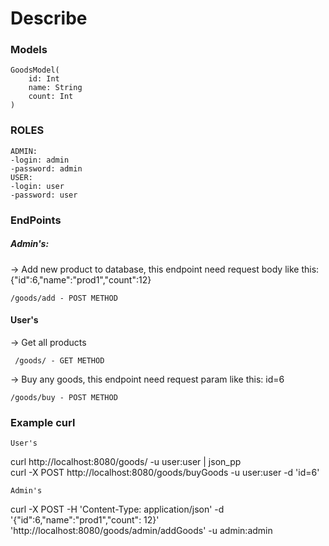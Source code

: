 # Describe

### Models

    GoodsModel(
        id: Int
        name: String
        count: Int
    )

### ROLES

    ADMIN:
    -login: admin
    -password: admin
    USER:
    -login: user
    -password: user

### EndPoints

##### Admin's:

-> Add new product to database, this endpoint need request body like this: {"id":6,"name":"prod1","count":12}

    /goods/add - POST METHOD

#### User's

-> Get all products

     /goods/ - GET METHOD

-> Buy any goods, this endpoint need request param like this: id=6

    /goods/buy - POST METHOD

### Example curl

    User's

curl http://localhost:8080/goods/ -u user:user | json_pp  
curl -X POST http://localhost:8080/goods/buyGoods -u user:user -d 'id=6'

    Admin's

curl -X POST -H 'Content-Type: application/json' -d '{"id":6,"name":"prod1","count":
12}' 'http://localhost:8080/goods/admin/addGoods' -u admin:admin
